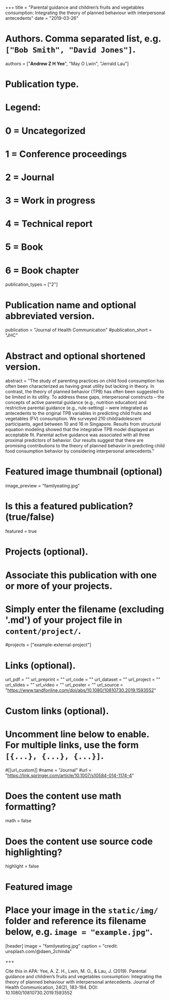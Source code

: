 +++
title = "Parental guidance and children’s fruits and vegetables consumption: Integrating the theory of planned behaviour with interpersonal antecedents"
date = "2019-03-26"

# Authors. Comma separated list, e.g. `["Bob Smith", "David Jones"]`.

authors = ["**Andrew Z H Yee**", "May O Lwin", "Jerrald Lau"]

# Publication type.
# Legend:
# 0 = Uncategorized
# 1 = Conference proceedings
# 2 = Journal
# 3 = Work in progress
# 4 = Technical report
# 5 = Book
# 6 = Book chapter
publication_types = ["2"]

# Publication name and optional abbreviated version.
publication = "Journal of Health Communication"
#publication_short = "JHC"

# Abstract and optional shortened version.

abstract = "The study of parenting practices on child food consumption has often been characterized as having great utility but lacking in theory. In contrast, the theory of planned behavior (TPB) has often been suggested to be limited in its utility. To address these gaps, interpersonal constructs – the concepts of active parental guidance (e.g., nutrition education) and restrictive parental guidance (e.g., rule-setting) – were integrated as antecedents to the original TPB variables in predicting child fruits and vegetables (FV) consumption. We surveyed 210 child/adolescent participants, aged between 10 and 16 in Singapore. Results from structural equation modeling showed that the integrative TPB model displayed an acceptable fit. Parental active guidance was associated with all three proximal predictors of behavior. Our results suggest that there are promising contributions to the theory of planned behavior in predicting child food consumption behavior by considering interpersonal antecedents."

# Featured image thumbnail (optional)
image_preview = "familyeating.jpg"

# Is this a featured publication? (true/false)
featured = true

# Projects (optional).
#   Associate this publication with one or more of your projects.
#   Simply enter the filename (excluding '.md') of your project file in `content/project/`.
#projects = ["example-external-project"]

# Links (optional).
url_pdf = ""
url_preprint = ""
url_code = ""
url_dataset = ""
url_project = ""
url_slides = ""
url_video = ""
url_poster = ""
url_source = "https://www.tandfonline.com/doi/abs/10.1080/10810730.2019.1593552"

# Custom links (optional).
#   Uncomment line below to enable. For multiple links, use the form `[{...}, {...}, {...}]`.
#[[url_custom]]
#name = "Journal"
#url = "https://link.springer.com/article/10.1007/s10584-014-1174-4"

# Does the content use math formatting?
math = false

# Does the content use source code highlighting?
highlight = false
  
# Featured image
# Place your image in the `static/img/` folder and reference its filename below, e.g. `image = "example.jpg"`.
[header]
image = "familyeating.jpg"
caption = "credit: unsplash.com/@daen_2chinda"

+++

Cite this in APA: Yee, A. Z. H., Lwin, M. O., & Lau, J. (2019). Parental guidance and children’s fruits and vegetables consumption: Integrating the theory of planned behaviour with interpersonal antecedents. Journal of Health Communication, 24(2), 183-194. DOI: 10.1080/10810730.2019.1593552
